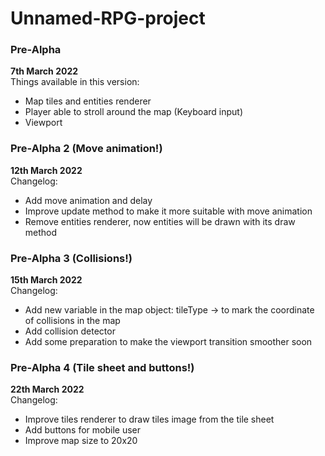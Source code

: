 # Unnamed-RPG-project

### Pre-Alpha
**7th March 2022**\
Things available in this version:
- Map tiles and entities renderer
- Player able to stroll around the map (Keyboard input)
- Viewport

### Pre-Alpha 2 (Move animation!)
**12th March 2022**\
Changelog:
- Add move animation and delay
- Improve update method to make it more suitable with move animation
- Remove entities renderer, now entities will be drawn with its draw method

### Pre-Alpha 3 (Collisions!)
**15th March 2022**\
Changelog:
- Add new variable in the map object: tileType -> to mark the coordinate of collisions in the map
- Add collision detector
- Add some preparation to make the viewport transition smoother soon

### Pre-Alpha 4 (Tile sheet and buttons!)
**22th March 2022**\
Changelog:
- Improve tiles renderer to draw tiles image from the tile sheet
- Add buttons for mobile user
- Improve map size to 20x20
